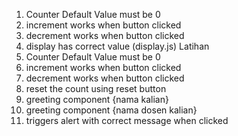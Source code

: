 1. Counter Default Value must be 0
2. increment works when button clicked
3. decrement works when button clicked
4. display has correct value (display.js)
Latihan
1. Counter Default Value must be 0
2. increment works when button clicked
3. decrement works when button clicked
4. reset the count using reset button
5. greeting component {nama kalian}
6. greeting component {nama dosen kalian}
7. triggers alert with correct message when clicked